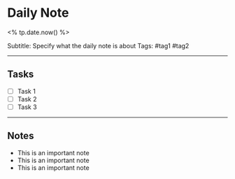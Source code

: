 # Daily Note 
<% tp.date.now() %>

Subtitle: Specify what the daily note is about
Tags: #tag1 #tag2

----

## Tasks

- [ ] Task 1
- [ ] Task 2
- [ ] Task 3

------

## Notes

- This is an important note
- This is an important note
- This is an important note


